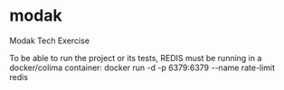 # modak
Modak Tech Exercise

To be able to run the project or its tests, REDIS must be running in a docker/colima container:
docker run -d -p 6379:6379 --name rate-limit redis

